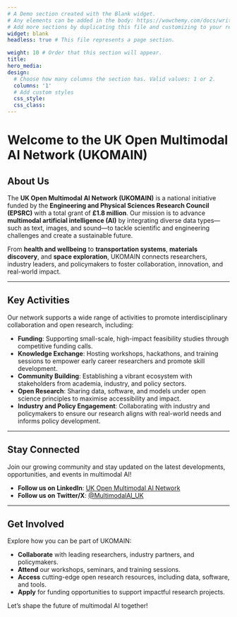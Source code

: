 ```yaml
---
# A Demo section created with the Blank widget.
# Any elements can be added in the body: https://wowchemy.com/docs/writing-markdown-latex/
# Add more sections by duplicating this file and customizing to your requirements.
widget: blank
headless: true # This file represents a page section.

weight: 10 # Order that this section will appear.
title:
hero_media: 
design:
  # Choose how many columns the section has. Valid values: 1 or 2.
  columns: '1'
  # Add custom styles
  css_style:
  css_class:
---
```


# Welcome to the UK Open Multimodal AI Network (UKOMAIN)

## About Us
The **UK Open Multimodal AI Network (UKOMAIN)** is a national initiative funded by the **Engineering and Physical Sciences Research Council (EPSRC)** with a total grant of **£1.8 million**. Our mission is to advance **multimodal artificial intelligence (AI)** by integrating diverse data types—such as text, images, and sound—to tackle scientific and engineering challenges and create a sustainable future.

From **health and wellbeing** to **transportation systems**, **materials discovery**, and **space exploration**, UKOMAIN connects researchers, industry leaders, and policymakers to foster collaboration, innovation, and real-world impact.

---

## Key Activities
Our network supports a wide range of activities to promote interdisciplinary collaboration and open research, including:
- **Funding**: Supporting small-scale, high-impact feasibility studies through competitive funding calls.
- **Knowledge Exchange**: Hosting workshops, hackathons, and training sessions to empower early career researchers and promote skill development.
- **Community Building**: Establishing a vibrant ecosystem with stakeholders from academia, industry, and policy sectors.
- **Open Research**: Sharing data, software, and models under open science principles to maximise accessibility and impact.
- **Industry and Policy Engagement**: Collaborating with industry and policymakers to ensure our research aligns with real-world needs and informs policy development.

---

## Stay Connected
Join our growing community and stay updated on the latest developments, opportunities, and events in multimodal AI!

- **Follow us on LinkedIn**: [UK Open Multimodal AI Network](https://www.linkedin.com/company/ukomain)  
- **Follow us on Twitter/X**: [@MultimodalAI_UK](https://twitter.com/MultimodalAI_UK)  

---

## Get Involved
Explore how you can be part of UKOMAIN:
- **Collaborate** with leading researchers, industry partners, and policymakers.  
- **Attend** our workshops, seminars, and training sessions.  
- **Access** cutting-edge open research resources, including data, software, and tools.  
- **Apply** for funding opportunities to support impactful research projects.

Let’s shape the future of multimodal AI together!

